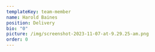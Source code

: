 ```yaml
---
templateKey: team-member
name: Harold Baines
position: Delivery
bio: "0"
picture: /img/screenshot-2023-11-07-at-9.29.25-am.png
order: 0
---
```


